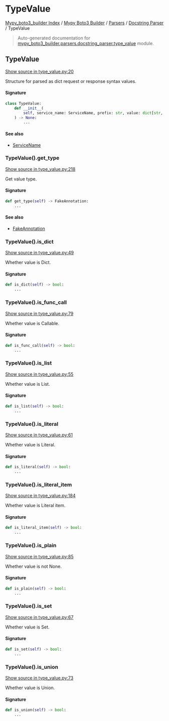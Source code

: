 # TypeValue

[Mypy_boto3_builder Index](../../../README.md#mypy_boto3_builder-index) /
[Mypy Boto3 Builder](../../index.md#mypy-boto3-builder) /
[Parsers](../index.md#parsers) /
[Docstring Parser](./index.md#docstring-parser) /
TypeValue

> Auto-generated documentation for [mypy_boto3_builder.parsers.docstring_parser.type_value](https://github.com/youtype/mypy_boto3_builder/blob/main/mypy_boto3_builder/parsers/docstring_parser/type_value.py) module.

## TypeValue

[Show source in type_value.py:20](https://github.com/youtype/mypy_boto3_builder/blob/main/mypy_boto3_builder/parsers/docstring_parser/type_value.py#L20)

Structure for parsed as dict request or response syntax values.

#### Signature

```python
class TypeValue:
    def __init__(
        self, service_name: ServiceName, prefix: str, value: dict[str, Any]
    ) -> None:
        ...
```

#### See also

- [ServiceName](../../service_name.md#servicename)

### TypeValue().get_type

[Show source in type_value.py:218](https://github.com/youtype/mypy_boto3_builder/blob/main/mypy_boto3_builder/parsers/docstring_parser/type_value.py#L218)

Get value type.

#### Signature

```python
def get_type(self) -> FakeAnnotation:
    ...
```

#### See also

- [FakeAnnotation](../../type_annotations/fake_annotation.md#fakeannotation)

### TypeValue().is_dict

[Show source in type_value.py:49](https://github.com/youtype/mypy_boto3_builder/blob/main/mypy_boto3_builder/parsers/docstring_parser/type_value.py#L49)

Whether value is Dict.

#### Signature

```python
def is_dict(self) -> bool:
    ...
```

### TypeValue().is_func_call

[Show source in type_value.py:79](https://github.com/youtype/mypy_boto3_builder/blob/main/mypy_boto3_builder/parsers/docstring_parser/type_value.py#L79)

Whether value is Callable.

#### Signature

```python
def is_func_call(self) -> bool:
    ...
```

### TypeValue().is_list

[Show source in type_value.py:55](https://github.com/youtype/mypy_boto3_builder/blob/main/mypy_boto3_builder/parsers/docstring_parser/type_value.py#L55)

Whether value is List.

#### Signature

```python
def is_list(self) -> bool:
    ...
```

### TypeValue().is_literal

[Show source in type_value.py:61](https://github.com/youtype/mypy_boto3_builder/blob/main/mypy_boto3_builder/parsers/docstring_parser/type_value.py#L61)

Whether value is Literal.

#### Signature

```python
def is_literal(self) -> bool:
    ...
```

### TypeValue().is_literal_item

[Show source in type_value.py:184](https://github.com/youtype/mypy_boto3_builder/blob/main/mypy_boto3_builder/parsers/docstring_parser/type_value.py#L184)

Whether value is Literal item.

#### Signature

```python
def is_literal_item(self) -> bool:
    ...
```

### TypeValue().is_plain

[Show source in type_value.py:85](https://github.com/youtype/mypy_boto3_builder/blob/main/mypy_boto3_builder/parsers/docstring_parser/type_value.py#L85)

Whether value is not None.

#### Signature

```python
def is_plain(self) -> bool:
    ...
```

### TypeValue().is_set

[Show source in type_value.py:67](https://github.com/youtype/mypy_boto3_builder/blob/main/mypy_boto3_builder/parsers/docstring_parser/type_value.py#L67)

Whether value is Set.

#### Signature

```python
def is_set(self) -> bool:
    ...
```

### TypeValue().is_union

[Show source in type_value.py:73](https://github.com/youtype/mypy_boto3_builder/blob/main/mypy_boto3_builder/parsers/docstring_parser/type_value.py#L73)

Whether value is Union.

#### Signature

```python
def is_union(self) -> bool:
    ...
```



